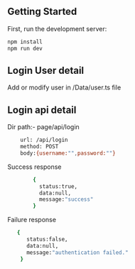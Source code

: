 ## Getting Started

First, run the development server:

```bash
npm install
npm run dev
```
## Login User detail
  Add or modify  user in /Data/user.ts file
## Login api detail
Dir path:- page/api/login
```bash    
    url: /api/login
    method: POST
    body:{username:"",password:""}
```
Success response
```bash
        {
          status:true,
          data:null,
          message:"success"
        }
```

Failure response
```bash
   {
      status:false,
      data:null,
      message:"authentication failed."
    }  
```

